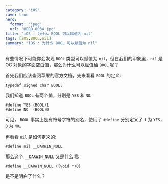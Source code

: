 ```yaml
---
category: "iOS"
cave: true
hero:
  format: 'jpeg'
  url: 'HERO_0034.jpg'
title: "iOS : 为什么 BOOL 可以赋值为 nil"
tags: [iOS,BOOL,nil]
summary: "iOS : 为什么 BOOL 可以赋值为 nil"
---
```

有些情况下可能你会发现 `BOOL` 类型可以赋值为 `nil`，但在我们的印象里，`nil` 是 OC 对象的字面空白值，那么为什么可以赋值给 `BOOL` 呢？

首先我们应该查阅苹果的官方文档，先来看看 `BOOL` 的定义:

```objc
typedef signed char BOOL;
```

我们知道 `BOOL` 有两个值，分别是 `YES` 和 `NO`:

```objc
#define YES (BOOL)1
#define NO  (BOOL)0
```

可见， `BOOL` 事实上是有符号字符的别名，使用了 `#define` 分别定义了 `1` 为 `YES`，`0` 为 `NO`。

再看看 `nil` 是如何定义的:

```objc
#define nil __DARWIN_NULL
```

那么这个 `__DARWIN_NULL` 又是什么呢:

```objc
#define __DARWIN_NULL ((void *)0)
```

是不是明白了什么？





